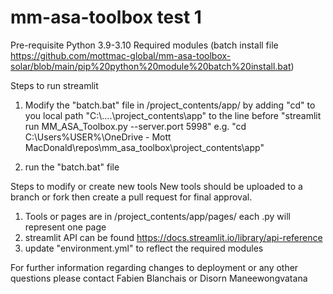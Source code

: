 # mm-asa-toolbox test 1

Pre-requisite 
  Python 3.9-3.10
  Required modules (batch install file https://github.com/mottmac-global/mm-asa-toolbox-solar/blob/main/pip%20python%20module%20batch%20install.bat)
  
Steps to run streamlit
  1. Modify the "batch.bat" file in /project_contents/app/ by adding "cd" to you local path "C:\\....\project_contents\app\" to the line before "streamlit run
  MM_ASA_Toolbox.py --server.port 5998" e.g. "cd C:\Users\%USER%\OneDrive - Mott MacDonald\repos\mm_asa_toolbox\project_contents\app"
  
  2. run the "batch.bat" file

 
Steps to modify or create new tools
New tools should be uploaded to a branch or fork then create a pull request for final approval.
  1. Tools or pages are in /project_contents/app/pages/ each .py will represent one page
  2. streamlit API can be found https://docs.streamlit.io/library/api-reference
  3. update "environment.yml" to reflect the required modules
 
For further information regarding changes to deployment or any other questions please contact Fabien Blanchais or Disorn Maneewongvatana
